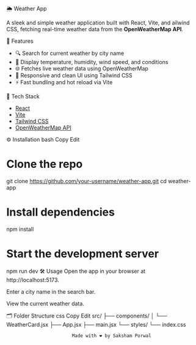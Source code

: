 🌦️ Weather App

A sleek and simple weather application built with React, Vite, and ailwind CSS, fetching real-time weather data from the **OpenWeatherMap API**.

 🚀 Features

- 🔍 Search for current weather by city name  
- 📍 Display temperature, humidity, wind speed, and conditions  
- 🌐 Fetches live weather data using OpenWeatherMap  
- 🌙 Responsive and clean UI using Tailwind CSS  
- ⚡ Fast bundling and hot reload via Vite  

 🔧 Tech Stack

- [React](https://reactjs.org/)
- [Vite](https://vitejs.dev/)
- [Tailwind CSS](https://tailwindcss.com/)
- [OpenWeatherMap API](https://openweathermap.org/api)

⚙️ Installation
bash
Copy
Edit
# Clone the repo
git clone https://github.com/your-username/weather-app.git
cd weather-app

# Install dependencies
npm install

# Start the development server
npm run dev
🛠️ Usage
Open the app in your browser at http://localhost:5173.

Enter a city name in the search bar.

View the current weather data.

🗂️ Folder Structure
css
Copy
Edit
src/
├── components/
│   └── WeatherCard.jsx
├── App.jsx
├── main.jsx
└── styles/
    └── index.css

                            Made with ❤️ by Saksham Porwal
